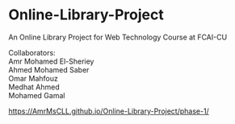 # Online-Library-Project
An Online Library Project for Web Technology Course at FCAI-CU 

Collaborators:      
Amr Mohamed El-Sheriey    
Ahmed Mohamed Saber    
Omar Mahfouz    
Medhat Ahmed    
Mohamed Gamal    


https://AmrMsCLL.github.io/Online-Library-Project/phase-1/
